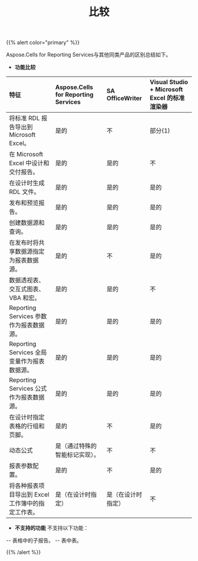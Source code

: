 ﻿---
title: 比较
type: docs
weight: 50
url: /zh/reportingservices/comparisons/
---
{{% alert color="primary" %}} 

Aspose.Cells for Reporting Services与其他同类产品的区别总结如下。
- **功能比较**

|**特征** |**Aspose.Cells for Reporting Services** |**SA OfficeWriter** |**Visual Studio + Microsoft Excel 的标准渲染器** |
|:- |:- |:- |:- |
|将标准 RDL 报告导出到 Microsoft Excel。|是的|不|部分(1)|
|在 Microsoft Excel 中设计和交付报告。|是的|是的|不|
|在设计时生成 RDL 文件。|是的|是的|是的|
|发布和预览报告。|是的|是的|是的|
|创建数据源和查询。|是的|是的|是的|
|在发布时将共享数据源指定为报表数据源。|是的|不|是的|
|数据透视表、交互式图表、VBA 和宏。|是的|是的|不|
| Reporting Services 参数作为报表数据源。|是的|是的|是的|
| Reporting Services 全局变量作为报表数据源。|是的|是的|是的|
| Reporting Services 公式作为报表数据源。|是的|是的|是的|
|在设计时指定表格的行组和页脚。|是的|不|是的|
|动态公式|是（通过特殊的智能标记实现）。|不|不|
|报表参数配置。|是的|不|是的|
|将各种报表项目导出到 Excel 工作簿中的指定工作表。|是（在设计时指定）|是（在设计时指定）|不|
- **不支持的功能**
不支持以下功能：

-- 表格中的子报告。
-- 表中表。

{{% /alert %}}
